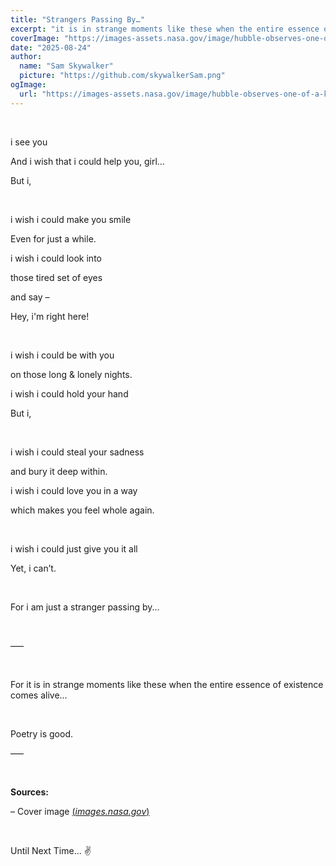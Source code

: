 ```yaml
---
title: "Strangers Passing By…"
excerpt: "it is in strange moments like these when the entire essence of existence comes alive..."
coverImage: "https://images-assets.nasa.gov/image/hubble-observes-one-of-a-kind-star-nicknamed-nasty_17754652960_o/hubble-observes-one-of-a-kind-star-nicknamed-nasty_17754652960_o~orig.jpg"
date: "2025-08-24"
author:
  name: "Sam Skywalker"
  picture: "https://github.com/skywalkerSam.png"
ogImage:
  url: "https://images-assets.nasa.gov/image/hubble-observes-one-of-a-kind-star-nicknamed-nasty_17754652960_o/hubble-observes-one-of-a-kind-star-nicknamed-nasty_17754652960_o~orig.jpg"
---
```


&nbsp;

i see you

And i wish that i could help you, girl…

But i,

&nbsp;

i wish i could make you smile

Even for just a while.

i wish i could look into

those tired set of eyes

and say –

Hey, i'm right here!

&nbsp;

i wish i could be with you

on those long & lonely nights.

i wish i could hold your hand

But i,

&nbsp;

i wish i could steal your sadness

and bury it deep within.

i wish i could love you in a way

which makes you feel whole again.

&nbsp;

i wish i could just give you it all

Yet, i can’t.

&nbsp;

For i am just a stranger passing by...

&nbsp;

–––

&nbsp;

For it is in strange moments like these when the entire essence of existence comes alive...

&nbsp;

Poetry is good.

–––

&nbsp;

**Sources:**

– Cover image [(_images.nasa.gov_)](https://images.nasa.gov/details/hubble-observes-one-of-a-kind-star-nicknamed-nasty_17754652960_o)

&nbsp;

Until Next Time... ✌️

&nbsp;
